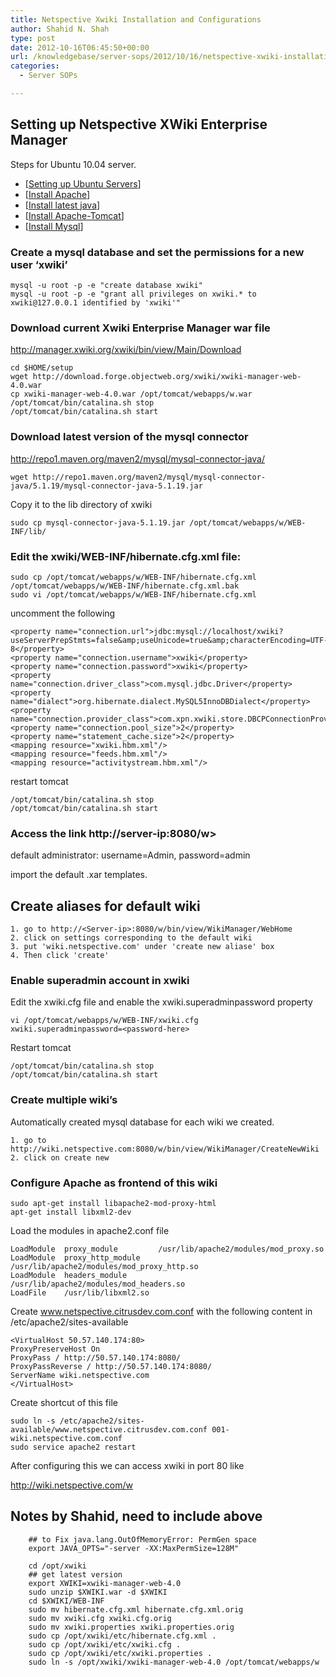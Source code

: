 ```yaml
---
title: Netspective Xwiki Installation and Configurations
author: Shahid N. Shah
type: post
date: 2012-10-16T06:45:50+00:00
url: /knowledgebase/server-sops/2012/10/16/netspective-xwiki-installation-and-configurations/
categories:
  - Server SOPs

---
```

## Setting up Netspective XWiki Enterprise Manager

Steps for Ubuntu 10.04 server.

  * [[Setting up Ubuntu Servers][1]]
  * [[Install Apache][2]]
  * [[Install latest java][3]]
  * [[Install Apache-Tomcat][4]]
  * [[Install Mysql][5]]

### Create a mysql database and set the permissions for a new user &#8216;xwiki&#8217;

    mysql -u root -p -e "create database xwiki"
    mysql -u root -p -e "grant all privileges on xwiki.* to xwiki@127.0.0.1 identified by 'xwiki'"
    

### Download current Xwiki Enterprise Manager war file

http://manager.xwiki.org/xwiki/bin/view/Main/Download

    cd $HOME/setup
    wget http://download.forge.objectweb.org/xwiki/xwiki-manager-web-4.0.war
    cp xwiki-manager-web-4.0.war /opt/tomcat/webapps/w.war
    /opt/tomcat/bin/catalina.sh stop
    /opt/tomcat/bin/catalina.sh start
    

### Download latest version of the mysql connector

http://repo1.maven.org/maven2/mysql/mysql-connector-java/

    wget http://repo1.maven.org/maven2/mysql/mysql-connector-java/5.1.19/mysql-connector-java-5.1.19.jar
    

Copy it to the lib directory of xwiki

    sudo cp mysql-connector-java-5.1.19.jar /opt/tomcat/webapps/w/WEB-INF/lib/
    

### Edit the xwiki/WEB-INF/hibernate.cfg.xml file:

    sudo cp /opt/tomcat/webapps/w/WEB-INF/hibernate.cfg.xml /opt/tomcat/webapps/w/WEB-INF/hibernate.cfg.xml.bak
    sudo vi /opt/tomcat/webapps/w/WEB-INF/hibernate.cfg.xml
    

uncomment the following

    <property name="connection.url">jdbc:mysql://localhost/xwiki?useServerPrepStmts=false&amp;useUnicode=true&amp;characterEncoding=UTF-8</property>
    <property name="connection.username">xwiki</property>
    <property name="connection.password">xwiki</property>
    <property name="connection.driver_class">com.mysql.jdbc.Driver</property>
    <property name="dialect">org.hibernate.dialect.MySQL5InnoDBDialect</property>
    <property name="connection.provider_class">com.xpn.xwiki.store.DBCPConnectionProvider</property>
    <property name="connection.pool_size">2</property>
    <property name="statement_cache.size">2</property>
    <mapping resource="xwiki.hbm.xml"/>
    <mapping resource="feeds.hbm.xml"/>
    <mapping resource="activitystream.hbm.xml"/>
    

restart tomcat

    /opt/tomcat/bin/catalina.sh stop
    /opt/tomcat/bin/catalina.sh start
    

### Access the link http://server-ip:8080/w>

default administrator: username=Admin, password=admin

import the default .xar templates.

## Create aliases for default wiki

    1. go to http://<Server-ip>:8080/w/bin/view/WikiManager/WebHome
    2. click on settings corresponding to the default wiki
    3. put 'wiki.netspective.com' under 'create new aliase' box
    4. Then click 'create'
    

### Enable superadmin account in xwiki

Edit the xwiki.cfg file and enable the xwiki.superadminpassword property

    vi /opt/tomcat/webapps/w/WEB-INF/xwiki.cfg
    xwiki.superadminpassword=<password-here>
    

Restart tomcat

    /opt/tomcat/bin/catalina.sh stop
    /opt/tomcat/bin/catalina.sh start
    

### Create multiple wiki&#8217;s

Automatically created mysql database for each wiki we created.

    1. go to http://wiki.netspective.com:8080/w/bin/view/WikiManager/CreateNewWiki
    2. click on create new
    

### Configure Apache as frontend of this wiki

    sudo apt-get install libapache2-mod-proxy-html
    apt-get install libxml2-dev
    

Load the modules in apache2.conf file

    LoadModule  proxy_module         /usr/lib/apache2/modules/mod_proxy.so
    LoadModule  proxy_http_module    /usr/lib/apache2/modules/mod_proxy_http.so
    LoadModule  headers_module       /usr/lib/apache2/modules/mod_headers.so
    LoadFile    /usr/lib/libxml2.so
    

Create www.netspective.citrusdev.com.conf with the following content in /etc/apache2/sites-available

    <VirtualHost 50.57.140.174:80>
    ProxyPreserveHost On
    ProxyPass / http://50.57.140.174:8080/
    ProxyPassReverse / http://50.57.140.174:8080/
    ServerName wiki.netspective.com
    </VirtualHost>
    

Create shortcut of this file

    sudo ln -s /etc/apache2/sites-available/www.netspective.citrusdev.com.conf 001-wiki.netspective.com.conf
    sudo service apache2 restart
    

After configuring this we can access xwiki in port 80 like
  
http://wiki.netspective.com/w

## Notes by Shahid, need to include above

        ## to Fix java.lang.OutOfMemoryError: PermGen space
        export JAVA_OPTS="-server -XX:MaxPermSize=128M"
    
        cd /opt/xwiki 
        ## get latest version
        export XWIKI=xwiki-manager-web-4.0
        sudo unzip $XWIKI.war -d $XWIKI
        cd $XWIKI/WEB-INF
        sudo mv hibernate.cfg.xml hibernate.cfg.xml.orig
        sudo mv xwiki.cfg xwiki.cfg.orig
        sudo mv xwiki.properties xwiki.properties.orig
        sudo cp /opt/xwiki/etc/hibernate.cfg.xml .
        sudo cp /opt/xwiki/etc/xwiki.cfg .
        sudo cp /opt/xwiki/etc/xwiki.properties .
        sudo ln -s /opt/xwiki/xwiki-manager-web-4.0 /opt/tomcat/webapps/w

 [1]: https://www.netspective.com/knowledgebase/it-infrastructure-sops/2012/09/25/sop-for-setting-up-ubuntu-servers/
 [2]: https://www.netspective.com/knowledgebase/it-infrastructure-sops/2012/09/25/setting-up-apache-httpd-server/
 [3]: https://www.netspective.com/knowledgebase/it-infrastructure-sops/2012/09/25/setting-up-java/
 [4]: www.netspective.citrusdev.com/knowledgebase/it-infrastructure-sops/2012/09/25/setting-up-apache-tomcat/
 [5]: https://www.netspective.com/knowledgebase/it-infrastructure-sops/2012/09/25/setting-up-mysql-server/

